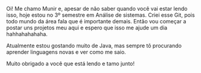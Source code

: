 Oi! Me chamo Munir e, apesar de não saber quando você vai estar lendo isso, hoje estou no 3º semestre em Análise de sistemas.
Criei esse Git, pois todo mundo da área fala que é importante demais. Então vou começar a postar uns projetos meu aqui e espero que isso me ajude um dia hahhahahahaha.

Atualmente estou gostando muito de Java, mas sempre tô procurando aprender linguagens novas e ver como me saio.

Muito obrigado a você que está lendo e tamo junto!
